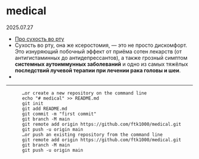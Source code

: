 # medical

2025.07.27

* [Про сухость во рту](https://habr.com/ru/companies/belayaraduga/articles/930356/)
* Сухость во рту, она же ксеростомия, — это не просто дискомфорт. Это изнуряющий побочный эффект от приёма сотен лекарств (от антигистаминных до антидепрессантов), а также грозный симптом **системных аутоиммунных заболеваний** и одно из самых тяжёлых **последствий лучевой терапии при лечении рака головы и шеи**.
* 

-----------------------

          …or create a new repository on the command line
          echo "# medical" >> README.md
          git init
          git add README.md
          git commit -m "first commit"
          git branch -M main
          git remote add origin https://github.com/ftk1000/medical.git
          git push -u origin main
          …or push an existing repository from the command line
          git remote add origin https://github.com/ftk1000/medical.git
          git branch -M main
          git push -u origin main
